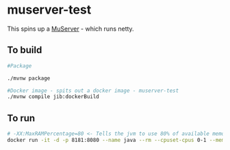 # muserver-test

This spins up a [MuServer](https://muserver.io) - which runs netty. 

## To build

```sh
#Package

./mvnw package

#Docker image - spits out a docker image - muserver-test
./mvnw compile jib:dockerBuild
```

## To run

```sh
# -XX:MaxRAMPercentage=80 <- Tells the jvm to use 80% of available memory
docker run -it -d -p 8181:8080 --name java --rm --cpuset-cpus 0-1 --memory 4gb -e JDK_JAVA_OPTIONS='-XX:MaxRAMPercentage=80' -e TRINO_URL="jdbc:trino://remoteserver:8080/tpch/sf1?SSL=false&admin=foo" muserver-test
```